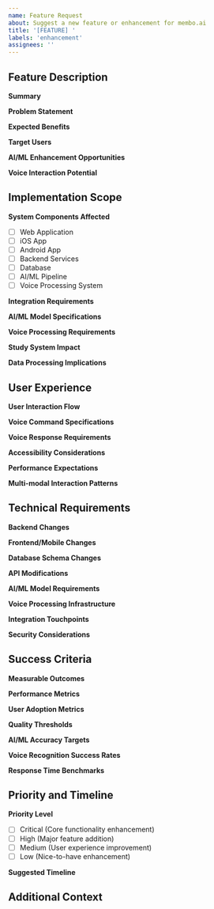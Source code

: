 ```yaml
---
name: Feature Request
about: Suggest a new feature or enhancement for membo.ai
title: '[FEATURE] '
labels: 'enhancement'
assignees: ''
---
```


## Feature Description
**Summary**
<!-- Provide a clear and concise description of the feature -->

**Problem Statement**
<!-- Describe the problem this feature solves -->

**Expected Benefits**
<!-- List the key benefits and value proposition -->

**Target Users**
<!-- Identify the user groups who will benefit -->

**AI/ML Enhancement Opportunities**
<!-- Describe potential AI/ML applications -->

**Voice Interaction Potential**
<!-- Detail voice-based interaction possibilities -->

## Implementation Scope
**System Components Affected**
- [ ] Web Application
- [ ] iOS App
- [ ] Android App
- [ ] Backend Services
- [ ] Database
- [ ] AI/ML Pipeline
- [ ] Voice Processing System

**Integration Requirements**
<!-- List integration points and dependencies -->

**AI/ML Model Specifications**
<!-- Detail AI/ML model requirements and specifications -->

**Voice Processing Requirements**
<!-- Specify voice processing needs and infrastructure -->

**Study System Impact**
<!-- Describe effects on the learning/study system -->

**Data Processing Implications**
<!-- Outline data processing and storage requirements -->

## User Experience
**User Interaction Flow**
<!-- Describe the user journey and interaction steps -->

**Voice Command Specifications**
<!-- List voice commands and their expected behaviors -->

**Voice Response Requirements**
<!-- Detail system voice response specifications -->

**Accessibility Considerations**
<!-- Address accessibility requirements and standards -->

**Performance Expectations**
<!-- Define performance targets and thresholds -->

**Multi-modal Interaction Patterns**
<!-- Describe different interaction methods -->

## Technical Requirements
**Backend Changes**
<!-- List required backend modifications -->

**Frontend/Mobile Changes**
<!-- Detail UI/UX implementation needs -->

**Database Schema Changes**
<!-- Specify database modifications -->

**API Modifications**
<!-- Describe API changes or additions -->

**AI/ML Model Requirements**
<!-- Detail AI/ML implementation needs -->

**Voice Processing Infrastructure**
<!-- Specify voice processing system requirements -->

**Integration Touchpoints**
<!-- List integration requirements -->

**Security Considerations**
<!-- Address security implications -->

## Success Criteria
**Measurable Outcomes**
<!-- Define quantifiable success metrics -->

**Performance Metrics**
<!-- Specify performance targets -->

**User Adoption Metrics**
<!-- Define adoption success criteria -->

**Quality Thresholds**
<!-- Set quality requirements -->

**AI/ML Accuracy Targets**
<!-- Specify AI/ML performance goals -->

**Voice Recognition Success Rates**
<!-- Define voice recognition accuracy targets -->

**Response Time Benchmarks**
<!-- Set response time requirements -->

## Priority and Timeline
**Priority Level**
- [ ] Critical (Core functionality enhancement)
- [ ] High (Major feature addition)
- [ ] Medium (User experience improvement)
- [ ] Low (Nice-to-have enhancement)

**Suggested Timeline**
<!-- Propose implementation timeline -->

## Additional Context
<!-- Add any other relevant information -->